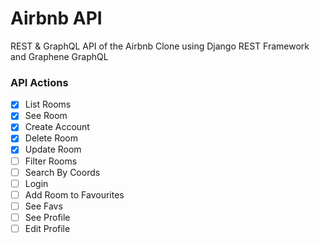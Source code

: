 # Airbnb API

REST & GraphQL API of the Airbnb Clone using Django REST Framework and Graphene GraphQL

### API Actions

- [x] List Rooms
- [x] See Room
- [x] Create Account
- [x] Delete Room
- [x] Update Room
- [ ] Filter Rooms
- [ ] Search By Coords
- [ ] Login
- [ ] Add Room to Favourites
- [ ] See Favs
- [ ] See Profile
- [ ] Edit Profile
